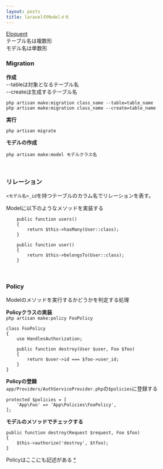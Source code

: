 ```yaml
---
layout: posts
title: laravelのModelメモ 
---
```

[Eloquent](https://laravel.com/docs/5.2/eloquent)  
テーブル名は複数形  
モデル名は単数形  

### Migration
**作成**   
--tableは対象となるテーブル名  
--createは生成するテーブル名  

```
php artisan make:migration class_name --table=table_name
php artisan make:migration class_name --create=table_name
```

**実行**   

```
php artisan migrate
```

**モデルの作成**  

```
php artisan make:model モデルクラス名
```
<br>

### リレーション
`<モデル名>_id`を持つテーブルのカラム名でリレーションを表す。  

Modelに以下のようなメソッドを実装する  

```
    public function users()
    {
        return $this->hasMany(User::class);
    }
    
    public function user()
    {
        return $this->belongsTo(User::class);
    }
```
<br>

### Policy
Modelのメソッドを実行するかどうかを判定する処理  

**Policyクラスの実装**  
`php artisan make:policy FooPolicy`

```
class FooPolicy
{
    use HandlesAuthorization;

    public function destroy(User $user, Foo $foo)
    {
        return $user->id === $foo->user_id;
    }
}
```

**Policyの登録**  
`app/Providers/AuthServiceProvider.php`の`$policies`に登録する  

```
protected $policies = [
    'App\Foo' => 'App\Policies\FooPolicy',
];
```

**モデルのメソッドでチェックする**

```
public function destroy(Request $request, Foo $foo)
{
    $this->authorize('destroy', $tfoo);
}
```

Policyはここにも記述がある [\*](/2016/05/21/laravel-authorization.html)  
